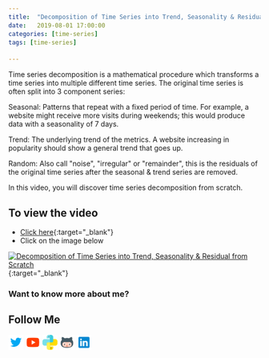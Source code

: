 ```yaml
---
title:  "Decomposition of Time Series into Trend, Seasonality & Residual from Scratch"
date:   2019-08-01 17:00:00
categories: [time-series]
tags: [time-series]

---
```


Time series decomposition is a mathematical procedure which transforms a time series into multiple different time series. The original time series is often split into 3 component series:

Seasonal: Patterns that repeat with a fixed period of time. For example, a website might receive more visits during weekends; this would produce data with a seasonality of 7 days.

Trend: The underlying trend of the metrics. A website increasing in popularity should show a general trend that goes up.

Random: Also call "noise", "irregular" or "remainder", this is the residuals of the original time series after the seasonal & trend series are removed.

In this video, you will discover time series decomposition from scratch.

## To view the video
* [Click here](https://youtu.be/6iVJPG9RQXQ){:target="_blank"}
* Click on the image below

[![Decomposition of Time Series into Trend, Seasonality & Residual from Scratch](http://img.youtube.com/vi/6iVJPG9RQXQ/0.jpg)](http://www.youtube.com/watch?v=6iVJPG9RQXQ){:target="_blank"}

### Want to know more about me?
## Follow Me
<a href="https://twitter.com/_bhaveshbhatt" target="_blank"><img class="ai-subscribed-social-icon" src="/assets/images/tw.png" width="30"></a>
<a href="https://www.youtube.com/bhaveshbhatt8791/" target="_blank"><img class="ai-subscribed-social-icon" src="/assets/images/ytb.png" width="30"></a>
<a href="https://www.youtube.com/PythonTricks/" target="_blank"><img class="ai-subscribed-social-icon" src="/assets/images/python_logo.png" width="30"></a>
<a href="https://github.com/bhattbhavesh91" target="_blank"><img class="ai-subscribed-social-icon" src="/assets/images/gthb.png" width="30"></a>
<a href="https://www.linkedin.com/in/bhattbhavesh91/" target="_blank"><img class="ai-subscribed-social-icon" src="/assets/images/lnkdn.png" width="30"></a>
